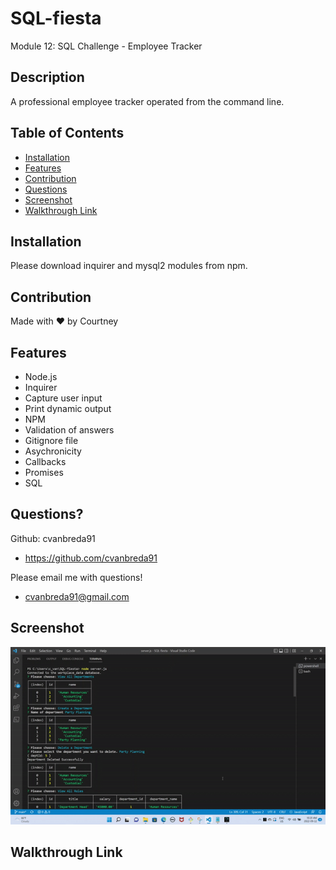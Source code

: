 # SQL-fiesta
Module 12: SQL Challenge - Employee Tracker

## Description
A professional employee tracker operated from the command line.

## Table of Contents
* [Installation](#installation)
* [Features](#features)
* [Contribution](#contribution)
* [Questions](#questions)
* [Screenshot](#screenshot)
* [Walkthrough Link](#walkthrough-link)

## Installation
Please download inquirer and mysql2 modules from npm.

## Contribution
Made with ❤️ by Courtney

## Features
* Node.js
* Inquirer
* Capture user input
* Print dynamic output
* NPM
* Validation of answers
* Gitignore file
* Asychronicity
* Callbacks
* Promises
* SQL

## Questions?
Github: cvanbreda91
* https://github.com/cvanbreda91

Please email me with questions!
* cvanbreda91@gmail.com

## Screenshot
![website-image](https://github.com/cvanbreda91/SQL-fiesta/blob/main/src/images/results.gif.gif?raw=true)

## Walkthrough Link

